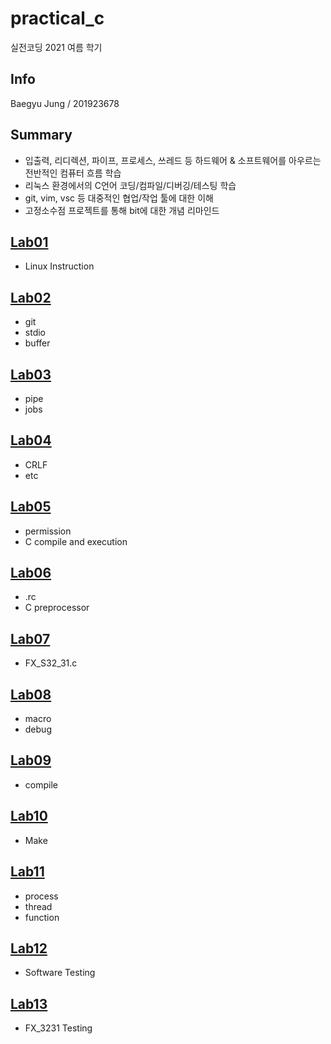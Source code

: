 # practical_c

실전코딩 2021 여름 학기

## Info

Baegyu Jung / 201923678

## Summary
* 입출력, 리디렉션, 파이프, 프로세스, 쓰레드 등 하드웨어 & 소프트웨어를 아우르는 전반적인 컴퓨터 흐름 학습
* 리눅스 환경에서의 C언어 코딩/컴파일/디버깅/테스팅 학습
* git, vim, vsc 등 대중적인 협업/작업 툴에 대한 이해
* 고정소수점 프로젝트를 통해 bit에 대한 개념 리마인드

## [Lab01](https://git.ajou.ac.kr/baegyu3/practical_c/-/tree/master/lab01)
* Linux Instruction
## [Lab02](https://git.ajou.ac.kr/baegyu3/practical_c/-/tree/master/lab02)
* git
* stdio
* buffer
## [Lab03](https://git.ajou.ac.kr/baegyu3/practical_c/-/tree/master/lab03)
* pipe
* jobs
## [Lab04](https://git.ajou.ac.kr/baegyu3/practical_c/-/tree/master/lab04)
* CRLF
* etc
## [Lab05](https://git.ajou.ac.kr/baegyu3/practical_c/-/tree/master/lab05)
* permission
* C compile and execution
## [Lab06](https://git.ajou.ac.kr/baegyu3/practical_c/-/tree/master/lab06)
* .rc
* C preprocessor
## [Lab07](https://git.ajou.ac.kr/baegyu3/practical_c/-/tree/master/lab07)
* FX_S32_31.c
## [Lab08](https://git.ajou.ac.kr/baegyu3/practical_c/-/tree/master/lab08)
* macro
* debug
## [Lab09](https://git.ajou.ac.kr/baegyu3/practical_c/-/tree/master/lab09)
* compile
## [Lab10](https://git.ajou.ac.kr/baegyu3/practical_c/-/tree/master/lab10)
* Make
## [Lab11](https://git.ajou.ac.kr/baegyu3/practical_c/-/tree/master/lab11)
* process
* thread
* function
## [Lab12](https://git.ajou.ac.kr/baegyu3/practical_c/-/tree/master/lab12)
* Software Testing
## [Lab13](https://git.ajou.ac.kr/baegyu3/practical_c/-/tree/master/lab13)
* FX_3231 Testing
